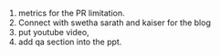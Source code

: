 1. metrics for the PR limitation.
2. Connect with swetha sarath and kaiser for the blog
3. put youtube video,
4. add qa section into the ppt.